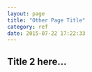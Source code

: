 ```yaml
---
layout: page
title: "Other Page Title"
category: ref
date: 2015-07-22 17:22:33
---
```


## Title 2 here...

